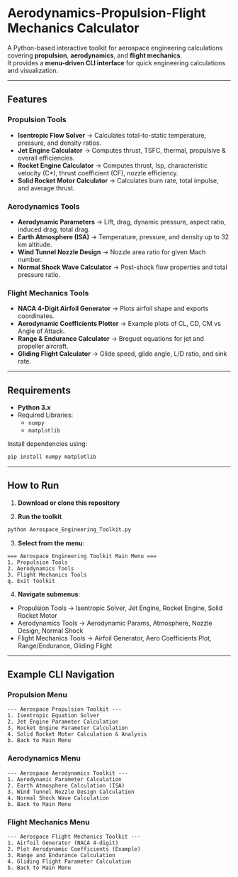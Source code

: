 # Aerodynamics-Propulsion-Flight Mechanics Calculator 

A Python-based interactive toolkit for aerospace engineering calculations covering **propulsion**, **aerodynamics**, and **flight mechanics**.  
It provides a **menu-driven CLI interface** for quick engineering calculations and visualization.

---

## Features

### Propulsion Tools
- **Isentropic Flow Solver** → Calculates total-to-static temperature, pressure, and density ratios.
- **Jet Engine Calculator** → Computes thrust, TSFC, thermal, propulsive & overall efficiencies.
- **Rocket Engine Calculator** → Computes thrust, Isp, characteristic velocity (C*), thrust coefficient (CF), nozzle efficiency.
- **Solid Rocket Motor Calculator** → Calculates burn rate, total impulse, and average thrust.

### Aerodynamics Tools
- **Aerodynamic Parameters** → Lift, drag, dynamic pressure, aspect ratio, induced drag, total drag.
- **Earth Atmosphere (ISA)** → Temperature, pressure, and density up to 32 km altitude.
- **Wind Tunnel Nozzle Design** → Nozzle area ratio for given Mach number.
- **Normal Shock Wave Calculator** → Post-shock flow properties and total pressure ratio.

### Flight Mechanics Tools
- **NACA 4-Digit Airfoil Generator** → Plots airfoil shape and exports coordinates.
- **Aerodynamic Coefficients Plotter** → Example plots of CL, CD, CM vs Angle of Attack.
- **Range & Endurance Calculator** → Breguet equations for jet and propeller aircraft.
- **Gliding Flight Calculator** → Glide speed, glide angle, L/D ratio, and sink rate.

---

## Requirements

- **Python 3.x**
- Required Libraries:  
  - `numpy`  
  - `matplotlib`

Install dependencies using:
```bash
pip install numpy matplotlib
```

---

## How to Run

1. **Download or clone this repository**  


2. **Run the toolkit**  
```bash
python Aerospace_Engineering_Toolkit.py
```

3. **Select from the menu**:
```
=== Aerospace Engineering Toolkit Main Menu ===
1. Propulsion Tools
2. Aerodynamics Tools
3. Flight Mechanics Tools
q. Exit Toolkit
```

4. **Navigate submenus**:
- Propulsion Tools → Isentropic Solver, Jet Engine, Rocket Engine, Solid Rocket Motor  
- Aerodynamics Tools → Aerodynamic Params, Atmosphere, Nozzle Design, Normal Shock  
- Flight Mechanics Tools → Airfoil Generator, Aero Coefficients Plot, Range/Endurance, Gliding Flight  

---

## Example CLI Navigation

### Propulsion Menu
```
--- Aerospace Propulsion Toolkit ---
1. Isentropic Equation Solver
2. Jet Engine Parameter Calculation
3. Rocket Engine Parameter Calculation
4. Solid Rocket Motor Calculation & Analysis
b. Back to Main Menu
```

### Aerodynamics Menu
```
--- Aerospace Aerodynamics Toolkit ---
1. Aerodynamic Parameter Calculation
2. Earth Atmosphere Calculation (ISA)
3. Wind Tunnel Nozzle Design Calculation
4. Normal Shock Wave Calculation
b. Back to Main Menu
```

### Flight Mechanics Menu
```
--- Aerospace Flight Mechanics Toolkit ---
1. Airfoil Generator (NACA 4-digit)
2. Plot Aerodynamic Coefficients (Example)
3. Range and Endurance Calculation
4. Gliding Flight Parameter Calculation
b. Back to Main Menu
```



